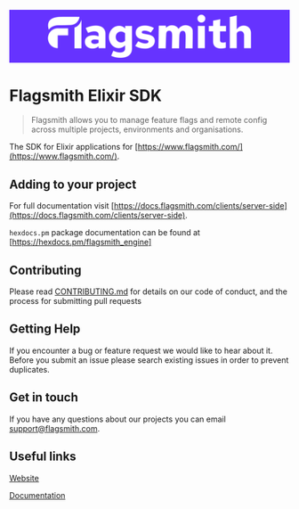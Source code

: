 ![Flagsmith Screenshot](https://github.com/Flagsmith/flagsmith/raw/main/static-files/hero.png)

# Flagsmith Elixir SDK

> Flagsmith allows you to manage feature flags and remote config across multiple projects, environments and organisations.

The SDK for Elixir applications for [https://www.flagsmith.com/](https://www.flagsmith.com/).

## Adding to your project

For full documentation visit [https://docs.flagsmith.com/clients/server-side](https://docs.flagsmith.com/clients/server-side).

`hexdocs.pm` package documentation can be found at [https://hexdocs.pm/flagsmith_engine]

## Contributing

Please read [CONTRIBUTING.md](https://docs.flagsmith.com/platform/contributing) for details on our code of conduct, and the process for submitting pull requests

## Getting Help

If you encounter a bug or feature request we would like to hear about it. Before you submit an issue please search existing issues in order to prevent duplicates.

## Get in touch

If you have any questions about our projects you can email <a href="mailto:support@flagsmith.com">support@flagsmith.com</a>.

## Useful links

[Website](https://www.flagsmith.com/)

[Documentation](https://docs.flagsmith.com/)
